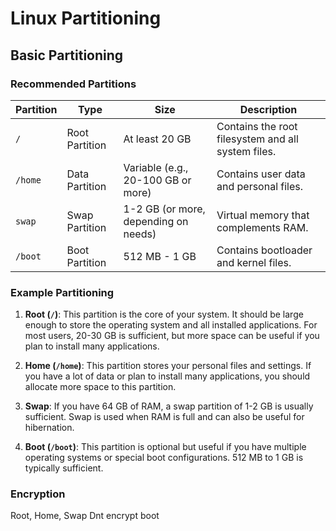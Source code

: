 # Linux Partitioning

## Basic Partitioning

### Recommended Partitions

| **Partition** | **Type**         | **Size**          | **Description**                                      |
|---------------|------------------|-------------------|------------------------------------------------------|
| `/`           | Root Partition    | At least 20 GB    | Contains the root filesystem and all system files.   |
| `/home`       | Data Partition     | Variable (e.g., 20-100 GB or more) | Contains user data and personal files.                |
| `swap`        | Swap Partition     | 1-2 GB (or more, depending on needs) | Virtual memory that complements RAM.                   |
| `/boot`       | Boot Partition      | 512 MB - 1 GB     | Contains bootloader and kernel files.                 |

### Example Partitioning

1. **Root (`/`)**: This partition is the core of your system. It should be large enough to store the operating system and all installed applications. For most users, 20-30 GB is sufficient, but more space can be useful if you plan to install many applications.

2. **Home (`/home`)**: This partition stores your personal files and settings. If you have a lot of data or plan to install many applications, you should allocate more space to this partition.

3. **Swap**: If you have 64 GB of RAM, a swap partition of 1-2 GB is usually sufficient. Swap is used when RAM is full and can also be useful for hibernation.

4. **Boot (`/boot`)**: This partition is optional but useful if you have multiple operating systems or special boot configurations. 512 MB to 1 GB is typically sufficient.

### Encryption 

Root, Home, Swap
Dnt encrypt boot
